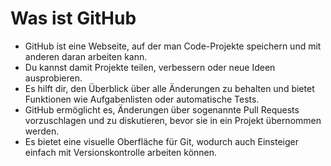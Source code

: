 # Was ist GitHub

- GitHub ist eine Webseite, auf der man Code-Projekte speichern und mit anderen daran arbeiten kann.  
- Du kannst damit Projekte teilen, verbessern oder neue Ideen ausprobieren.  
- Es hilft dir, den Überblick über alle Änderungen zu behalten und bietet Funktionen wie Aufgabenlisten oder automatische Tests.  
- GitHub ermöglicht es, Änderungen über sogenannte Pull Requests vorzuschlagen und zu diskutieren, bevor sie in ein Projekt übernommen werden.  
- Es bietet eine visuelle Oberfläche für Git, wodurch auch Einsteiger einfach mit Versionskontrolle arbeiten können.  